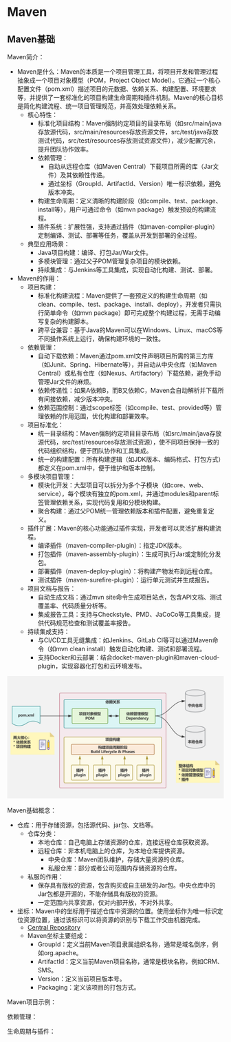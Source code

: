 # Maven

## Maven基础

Maven简介：

*   Maven是什么：Maven的本质是一个项目管理工具，将项目开发和管理过程抽象成一个项目对象模型（POM，Project Object Model）。它通过一个核心配置文件（pom.xml）描述项目的元数据、依赖关系、构建配置、环境要求等，并提供了一套标准化的项目构建生命周期和插件机制。Maven的核心目标是简化构建流程、统一项目管理规范，并高效处理依赖关系。
    *   核心特性：
        *   标准化项目结构：Maven强制约定项目的目录布局（如src/main/java存放源代码，src/main/resources存放资源文件，src/test/java存放测试代码，src/test/resources存放测试资源文件），减少配置冗余，提升团队协作效率。
        *   依赖管理：
            *   自动从远程仓库（如Maven Central）下载项目所需的库（Jar文件）及其依赖性传递。
            *   通过坐标（GroupId、ArtifactId、Version）唯一标识依赖，避免版本冲突。
        *   构建生命周期：定义清晰的构建阶段（如compile、test、package、install等），用户可通过命令（如mvn package）触发预设的构建流程。
        *   插件系统：扩展性强，支持通过插件（如maven-compiler-plugin）定制编译、测试、部署等任务，覆盖从开发到部署的全过程。
    *   典型应用场景：
        *   Java项目构建：编译、打包Jar/War文件。
        *   多模块管理：通过父子POM管理复杂项目的模块依赖。
        *   持续集成：与Jenkins等工具集成，实现自动化构建、测试、部署。
*   Maven的作用：
    *   项目构建：
        *   标准化构建流程：Maven提供了一套预定义的构建生命周期（如clean、compile、test、package、install、deploy），开发者只需执行简单命令（如mvn package）即可完成整个构建过程，无需手动编写复杂的构建脚本。
        *   跨平台兼容：基于Java的Maven可以在Windows、Linux、macOS等不同操作系统上运行，确保构建环境的一致性。
    *   依赖管理：
        *   自动下载依赖：Maven通过pom.xml文件声明项目所需的第三方库（如Junit、Spring、Hibernate等），并自动从中央仓库（如Maven Central）或私有仓库（如Nexus、Artifactory）下载依赖，避免手动管理Jar文件的麻烦。
        *   依赖传递性：如果A依赖B，而B又依赖C，Maven会自动解析并下载所有间接依赖，减少版本冲突。
        *   依赖范围控制：通过scope标签（如compile、test、provided等）管理依赖的作用范围，优化构建和部署效率。
    *   项目标准化：
        *   统一目录结构：Maven强制约定项目目录布局（如src/main/java存放源代码，src/test/resources存放测试资源），使不同项目保持一致的代码组织结构，便于团队协作和工具集成。
        *   统一的构建配置：所有构建逻辑（如JDK版本、编码格式、打包方式）都定义在pom.xml中，便于维护和版本控制。
    *   多模块项目管理：
        *   模块化开发：大型项目可以拆分为多个子模块（如core、web、service），每个模块有独立的pom.xml，并通过modules和parent标签管理依赖关系，实现代码复用和分模块构建。
        *   聚合构建：通过父POM统一管理依赖版本和插件配置，避免重复定义。
    *   插件扩展：Maven的核心功能通过插件实现，开发者可以灵活扩展构建流程。
        *   编译插件（maven-compiler-plugin）：指定JDK版本。
        *   打包插件（maven-assembly-plugin）：生成可执行Jar或定制化分发包。
        *   部署插件（maven-deploy-plugin）：将构建产物发布到远程仓库。
        *   测试插件（maven-surefire-plugin）：运行单元测试并生成报告。
    *   项目文档与报告：
        *   自动生成文档：通过mvn site命令生成项目站点，包含API文档、测试覆盖率、代码质量分析等。
        *   集成报告工具：支持与Checkstyle、PMD、JaCoCo等工具集成，提供代码规范检查和测试覆盖率报告。
    *   持续集成支持：
        *   与CI/CD工具无缝集成：如Jenkins、GitLab CI等可以通过Maven命令（如mvn clean install）触发自动化构建、测试和部署流程。
        *   支持Docker和云部署：结合docket-maven-plugin和maven-cloud-plugin，实现容器化打包和云环境发布。

![Maven模型结构](resources/maven_model_structure.png)

Maven基础概念：

*   仓库：用于存储资源，包括源代码、jar包、文档等。
    *   仓库分类：
        *   本地仓库：自己电脑上存储资源的仓库，连接远程仓库获取资源。
        *   远程仓库：非本机电脑上的仓库，为本地仓库提供资源。
            *   中央仓库：Maven团队维护，存储大量资源的仓库。
            *   私服仓库：部分或者公司范围内存储资源的仓库。
    *   私服的作用：
        *   保存具有版权的资源，包含购买或自主研发的Jar包。中央仓库中的Jar包都是开源的，不能存储具有版权的资源。
        *   一定范围内共享资源，仅对内部开放，不对外共享。
*   坐标：Maven中的坐标用于描述仓库中资源的位置。使用坐标作为唯一标识定位资源位置，通过该标识可以将资源的识别与下载工作交由机器完成。
    *   [Central Repository](https://repo1.maven.org/maven2/)
    *   Maven坐标主要组成：
        *   GroupId：定义当前Maven项目隶属组织名称，通常是域名倒序，例如org.apache。
        *   ArtifactId：定义当前Maven项目名称，通常是模块名称，例如CRM、SMS。
        *   Version：定义当前项目版本号。
        *   Packaging：定义该项目的打包方式。

Maven项目示例：

依赖管理：

生命周期与插件：
